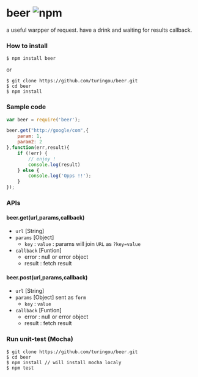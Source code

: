 beer ![npm](https://badge.fury.io/js/beer.png)
======

a useful warpper of request. have a drink and waiting for results callback.

### How to install 

````
$ npm install beer
````

or 

````
$ git clone https://github.com/turingou/beer.git
$ cd beer
$ npm install
````

### Sample code

````javascript
var beer = require('beer');

beer.get("http://google/com",{
    param: 1,
    param2: 2
},function(err,result){
    if (!err) {
        // enjoy !
        console.log(result)
    } else {
        console.log('Opps !!');
    }
});
````

### APIs

#### beer.get(url,params,callback)

- `url` [String]
- `params` [Object]
    - `key` : `value` : params will join `URL` as `?key=value`
- `callback` [Funtion]
    - error : null or error object
    - result : fetch result

#### beer.post(url,params,callback)

- `url` [String]
- `params` [Object] sent as `form`
    - `key` : `value`
- `callback` [Funtion]
    - error : null or error object
    - result : fetch result

### Run unit-test (Mocha)

````
$ git clone https://github.com/turingou/beer.git
$ cd beer
$ npm install // will install mocha localy
$ npm test
````